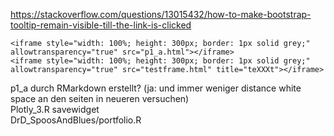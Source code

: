 https://stackoverflow.com/questions/13015432/how-to-make-bootstrap-tooltip-remain-visible-till-the-link-is-clicked
  
`<iframe style="width: 100%; height: 300px; border: 1px solid grey;" allowtransparency="true" src="p1_a.html"></iframe>`  
`<iframe style="width: 100%; height: 300px; border: 1px solid grey;" allowtransparency="true" src="testframe.html" title="teXXXt"></iframe>`  

p1_a durch RMarkdown erstellt?  (ja: und immer weniger distance white space an den seiten in neueren versuchen)  
Plotly_3.R savewidget  
DrD_SpoosAndBlues/portfolio.R
